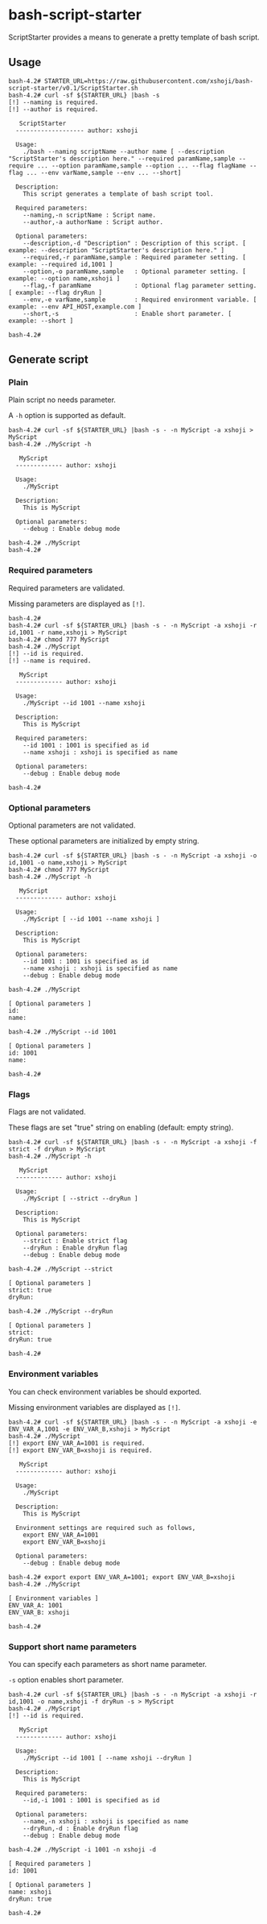 # bash-script-starter

ScriptStarter provides a means to generate a pretty template of bash script.

## Usage

```
bash-4.2# STARTER_URL=https://raw.githubusercontent.com/xshoji/bash-script-starter/v0.1/ScriptStarter.sh
bash-4.2# curl -sf ${STARTER_URL} |bash -s
[!] --naming is required.
[!] --author is required.

   ScriptStarter
  ------------------- author: xshoji

  Usage:
    ./bash --naming scriptName --author name [ --description "ScriptStarter's description here." --required paramName,sample --require ... --option paramName,sample --option ... --flag flagName --flag ... --env varName,sample --env ... --short]

  Description:
    This script generates a template of bash script tool.

  Required parameters:
    --naming,-n scriptName : Script name.
    --author,-a authorName : Script author.

  Optional parameters:
    --description,-d "Description" : Description of this script. [ example: --description "ScriptStarter's description here." ]
    --required,-r paramName,sample : Required parameter setting. [ example: --required id,1001 ]
    --option,-o paramName,sample   : Optional parameter setting. [ example: --option name,xshoji ]
    --flag,-f paramName            : Optional flag parameter setting. [ example: --flag dryRun ]
    --env,-e varName,sample        : Required environment variable. [ example: --env API_HOST,example.com ]
    --short,-s                     : Enable short parameter. [ example: --short ]

bash-4.2#
```

## Generate script

### Plain

Plain script no needs parameter.

A `-h` option is supported as default.

```
bash-4.2# curl -sf ${STARTER_URL} |bash -s - -n MyScript -a xshoji > MyScript
bash-4.2# ./MyScript -h

   MyScript
  ------------- author: xshoji

  Usage:
    ./MyScript

  Description:
    This is MyScript

  Optional parameters:
    --debug : Enable debug mode

bash-4.2# ./MyScript
bash-4.2#
```

### Required parameters

Required parameters are validated.

Missing parameters are displayed as `[!]`.

```
bash-4.2#
bash-4.2# curl -sf ${STARTER_URL} |bash -s - -n MyScript -a xshoji -r id,1001 -r name,xshoji > MyScript
bash-4.2# chmod 777 MyScript
bash-4.2# ./MyScript
[!] --id is required.
[!] --name is required.

   MyScript
  ------------- author: xshoji

  Usage:
    ./MyScript --id 1001 --name xshoji

  Description:
    This is MyScript

  Required parameters:
    --id 1001 : 1001 is specified as id
    --name xshoji : xshoji is specified as name

  Optional parameters:
    --debug : Enable debug mode

bash-4.2#
```

### Optional parameters

Optional parameters are not validated.

These optional parameters are initialized by empty string.

```
bash-4.2# curl -sf ${STARTER_URL} |bash -s - -n MyScript -a xshoji -o id,1001 -o name,xshoji > MyScript
bash-4.2# chmod 777 MyScript
bash-4.2# ./MyScript -h

   MyScript
  ------------- author: xshoji

  Usage:
    ./MyScript [ --id 1001 --name xshoji ]

  Description:
    This is MyScript

  Optional parameters:
    --id 1001 : 1001 is specified as id
    --name xshoji : xshoji is specified as name
    --debug : Enable debug mode

bash-4.2# ./MyScript

[ Optional parameters ]
id:
name:

bash-4.2# ./MyScript --id 1001

[ Optional parameters ]
id: 1001
name:

bash-4.2#
```

### Flags

Flags are not validated.

These flags are set "true" string on enabling (default: empty string).

```
bash-4.2# curl -sf ${STARTER_URL} |bash -s - -n MyScript -a xshoji -f strict -f dryRun > MyScript
bash-4.2# ./MyScript -h

   MyScript
  ------------- author: xshoji

  Usage:
    ./MyScript [ --strict --dryRun ]

  Description:
    This is MyScript

  Optional parameters:
    --strict : Enable strict flag
    --dryRun : Enable dryRun flag
    --debug : Enable debug mode

bash-4.2# ./MyScript --strict

[ Optional parameters ]
strict: true
dryRun:

bash-4.2# ./MyScript --dryRun

[ Optional parameters ]
strict:
dryRun: true

bash-4.2#
```

### Environment variables

You can check environment variables be should exported.

Missing environment variables are displayed as `[!]`.

```
bash-4.2# curl -sf ${STARTER_URL} |bash -s - -n MyScript -a xshoji -e ENV_VAR_A,1001 -e ENV_VAR_B,xshoji > MyScript
bash-4.2# ./MyScript
[!] export ENV_VAR_A=1001 is required.
[!] export ENV_VAR_B=xshoji is required.

   MyScript
  ------------- author: xshoji

  Usage:
    ./MyScript

  Description:
    This is MyScript

  Environment settings are required such as follows,
    export ENV_VAR_A=1001
    export ENV_VAR_B=xshoji

  Optional parameters:
    --debug : Enable debug mode

bash-4.2# export export ENV_VAR_A=1001; export ENV_VAR_B=xshoji
bash-4.2# ./MyScript

[ Environment variables ]
ENV_VAR_A: 1001
ENV_VAR_B: xshoji

bash-4.2#
```

### Support short name parameters

You can specify each parameters as short name parameter.

`-s` option enables short parameter.

```
bash-4.2# curl -sf ${STARTER_URL} |bash -s - -n MyScript -a xshoji -r id,1001 -o name,xshoji -f dryRun -s > MyScript
bash-4.2# ./MyScript
[!] --id is required.

   MyScript
  ------------- author: xshoji

  Usage:
    ./MyScript --id 1001 [ --name xshoji --dryRun ]

  Description:
    This is MyScript

  Required parameters:
    --id,-i 1001 : 1001 is specified as id

  Optional parameters:
    --name,-n xshoji : xshoji is specified as name
    --dryRun,-d : Enable dryRun flag
    --debug : Enable debug mode

bash-4.2# ./MyScript -i 1001 -n xshoji -d

[ Required parameters ]
id: 1001

[ Optional parameters ]
name: xshoji
dryRun: true

bash-4.2#
```
